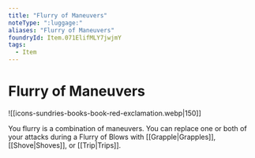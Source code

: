 ```yaml
---
title: "Flurry of Maneuvers"
noteType: ":luggage:"
aliases: "Flurry of Maneuvers"
foundryId: Item.071ElifMLY7jwjmY
tags:
  - Item
---
```


# Flurry of Maneuvers
![[icons-sundries-books-book-red-exclamation.webp|150]]

You flurry is a combination of maneuvers. You can replace one or both of your attacks during a Flurry of Blows with [[Grapple|Grapples]], [[Shove|Shoves]], or [[Trip|Trips]].
